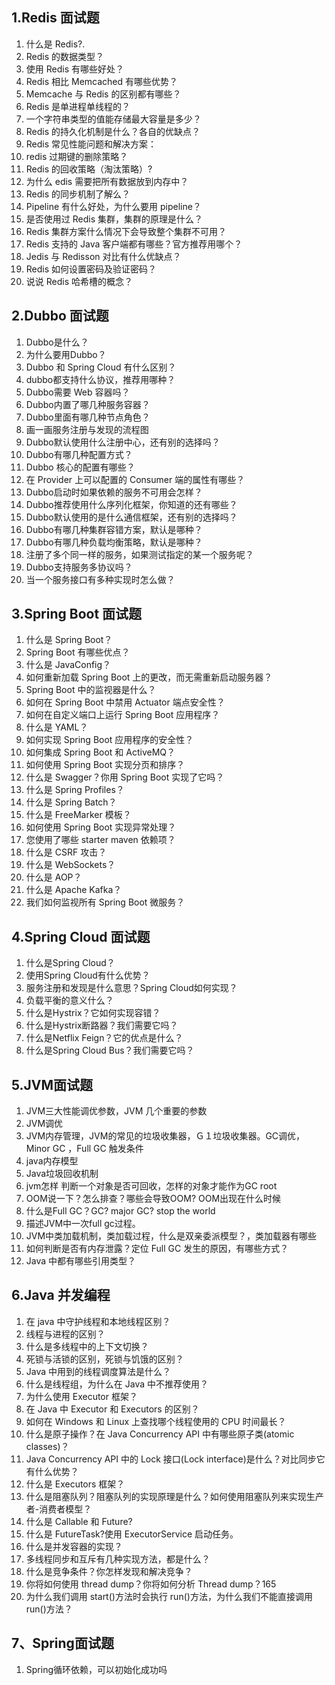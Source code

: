 ## 1.Redis 面试题

1. 什么是 Redis?.
2. Redis 的数据类型？
3. 使用 Redis 有哪些好处？
4. Redis 相比 Memcached 有哪些优势？
5. Memcache 与 Redis 的区别都有哪些？
6. Redis 是单进程单线程的？
7. 一个字符串类型的值能存储最大容量是多少？
8. Redis 的持久化机制是什么？各自的优缺点？
9. Redis 常见性能问题和解决方案：
10. redis 过期键的删除策略？
11. Redis 的回收策略（淘汰策略）?
12. 为什么 edis 需要把所有数据放到内存中？
13. Redis 的同步机制了解么？
14. Pipeline 有什么好处，为什么要用 pipeline？
15. 是否使用过 Redis 集群，集群的原理是什么？
16. Redis 集群方案什么情况下会导致整个集群不可用？
17. Redis 支持的 Java 客户端都有哪些？官方推荐用哪个？
18. Jedis 与 Redisson 对比有什么优缺点？
19. Redis 如何设置密码及验证密码？
20. 说说 Redis 哈希槽的概念？

## 2.Dubbo 面试题
1. Dubbo是什么？
2. 为什么要用Dubbo？
3. Dubbo 和 Spring Cloud 有什么区别？
4. dubbo都支持什么协议，推荐用哪种？
5. Dubbo需要 Web 容器吗？
6. Dubbo内置了哪几种服务容器？
7. Dubbo里面有哪几种节点角色？
8. 画一画服务注册与发现的流程图
9. Dubbo默认使用什么注册中心，还有别的选择吗？
10. Dubbo有哪几种配置方式？
11. Dubbo 核心的配置有哪些？
12. 在 Provider 上可以配置的 Consumer 端的属性有哪些？
13. Dubbo启动时如果依赖的服务不可用会怎样？
14. Dubbo推荐使用什么序列化框架，你知道的还有哪些？
15. Dubbo默认使用的是什么通信框架，还有别的选择吗？
16. Dubbo有哪几种集群容错方案，默认是哪种？
17. Dubbo有哪几种负载均衡策略，默认是哪种？
18. 注册了多个同一样的服务，如果测试指定的某一个服务呢？
19. Dubbo支持服务多协议吗？
20. 当一个服务接口有多种实现时怎么做？
## 3.Spring Boot 面试题
1. 什么是 Spring Boot？
2. Spring Boot 有哪些优点？
3. 什么是 JavaConfig？
4. 如何重新加载 Spring Boot 上的更改，而无需重新启动服务器？
5. Spring Boot 中的监视器是什么？
6. 如何在 Spring Boot 中禁用 Actuator 端点安全性？
7. 如何在自定义端口上运行 Spring Boot 应用程序？
8. 什么是 YAML？
9. 如何实现 Spring Boot 应用程序的安全性？
10. 如何集成 Spring Boot 和 ActiveMQ？
11. 如何使用 Spring Boot 实现分页和排序？
12. 什么是 Swagger？你用 Spring Boot 实现了它吗？
13. 什么是 Spring Profiles？
14. 什么是 Spring Batch？
15. 什么是 FreeMarker 模板？
16. 如何使用 Spring Boot 实现异常处理？
17. 您使用了哪些 starter maven 依赖项？
18. 什么是 CSRF 攻击？
19. 什么是 WebSockets？
20. 什么是 AOP？
21. 什么是 Apache Kafka？
22. 我们如何监视所有 Spring Boot 微服务？

## 4.Spring Cloud 面试题

1. 什么是Spring Cloud？
2. 使用Spring Cloud有什么优势？
3. 服务注册和发现是什么意思？Spring Cloud如何实现？
4. 负载平衡的意义什么？
5. 什么是Hystrix？它如何实现容错？
6. 什么是Hystrix断路器？我们需要它吗？
7. 什么是Netflix Feign？它的优点是什么？
8. 什么是Spring Cloud Bus？我们需要它吗？

## 5.JVM面试题

1. JVM三大性能调优参数，JVM 几个重要的参数
2. JVM调优
3. JVM内存管理，JVM的常见的垃圾收集器，Ｇ１垃圾收集器。GC调优，Minor GC ，Full GC 触发条件
4. java内存模型
5. Java垃圾回收机制
6. jvm怎样 判断一个对象是否可回收，怎样的对象才能作为GC root
7. OOM说一下？怎么排查？哪些会导致OOM? OOM出现在什么时候
8. 什么是Full GC？GC? major GC? stop the world
9. 描述JVM中一次full gc过程。
10. JVM中类加载机制，类加载过程，什么是双亲委派模型？，类加载器有哪些
11. 如何判断是否有内存泄露？定位 Full GC 发生的原因，有哪些方式？
12. Java 中都有哪些引用类型？
## 6.Java 并发编程

1. 在 java 中守护线程和本地线程区别？
2. 线程与进程的区别？
3. 什么是多线程中的上下文切换？
4. 死锁与活锁的区别，死锁与饥饿的区别？
5. Java 中用到的线程调度算法是什么？
6. 什么是线程组，为什么在 Java 中不推荐使用？
7. 为什么使用 Executor 框架？
8. 在 Java 中 Executor 和 Executors 的区别？
9. 如何在 Windows 和 Linux 上查找哪个线程使用的 CPU 时间最长？
10. 什么是原子操作？在 Java Concurrency API 中有哪些原子类(atomic classes)？
11. Java Concurrency API 中的 Lock 接口(Lock interface)是什么？对比同步它有什么优势？
12. 什么是 Executors 框架？
13. 什么是阻塞队列？阻塞队列的实现原理是什么？如何使用阻塞队列来实现生产者-消费者模型？
14. 什么是 Callable 和 Future?
15. 什么是 FutureTask?使用 ExecutorService 启动任务。
16. 什么是并发容器的实现？
17. 多线程同步和互斥有几种实现方法，都是什么？
18. 什么是竞争条件？你怎样发现和解决竞争？
19. 你将如何使用 thread dump？你将如何分析 Thread dump？165
20. 为什么我们调用 start()方法时会执行 run()方法，为什么我们不能直接调用 run()方法？

## 7、Spring面试题
1. Spring循环依赖，可以初始化成功吗